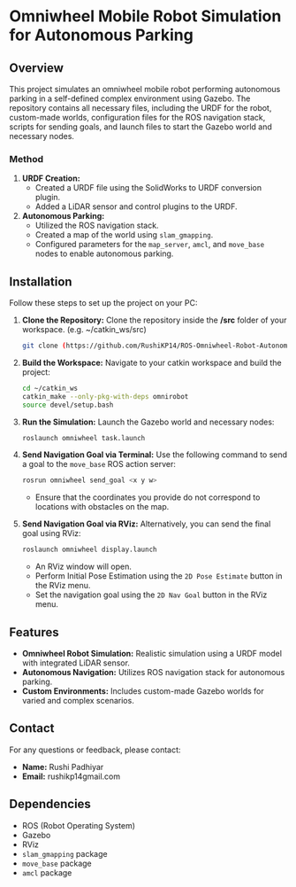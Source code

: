 # Omniwheel Mobile Robot Simulation for Autonomous Parking

## Overview

This project simulates an omniwheel mobile robot performing autonomous parking in a self-defined complex environment using Gazebo. The repository contains all necessary files, including the URDF for the robot, custom-made worlds, configuration files for the ROS navigation stack, scripts for sending goals, and launch files to start the Gazebo world and necessary nodes.

### Method

1. **URDF Creation:** 
   - Created a URDF file using the SolidWorks to URDF conversion plugin.
   - Added a LiDAR sensor and control plugins to the URDF.
2. **Autonomous Parking:**
   - Utilized the ROS navigation stack.
   - Created a map of the world using `slam_gmapping`.
   - Configured parameters for the `map_server`, `amcl`, and `move_base` nodes to enable autonomous parking.

## Installation

Follow these steps to set up the project on your PC:

1. **Clone the Repository:**
	Clone the repository inside the **/src** folder of your workspace. (e.g. ~/catkin_ws/src)
   ```bash
   git clone (https://github.com/RushiKP14/ROS-Omniwheel-Robot-Autonomous-Parking.git)
   ```
2. **Build the Workspace:**
   Navigate to your catkin workspace and build the project:
   ```bash
   cd ~/catkin_ws
   catkin_make --only-pkg-with-deps omnirobot
   source devel/setup.bash
   ```
3. **Run the Simulation:**
	Launch the Gazebo world and necessary nodes:
	```bash
	roslaunch omniwheel task.launch
	```
4. **Send Navigation Goal via Terminal:**
	Use the following command to send a goal to the `move_base` ROS action server:
	```bash
	rosrun omniwheel send_goal <x y w>
	```
	- Ensure that the coordinates you provide do not correspond to locations with obstacles on the map.

5. **Send Navigation Goal via RViz:**
	Alternatively, you can send the final goal using RViz:
	```bash
	roslaunch omniwheel display.launch
	```
	- An RViz window will open.
	- Perform Initial Pose Estimation using the `2D Pose Estimate` button in the RViz menu.
	- Set the navigation goal using the `2D Nav Goal` button in the RViz menu.

## Features

- **Omniwheel Robot Simulation:** Realistic simulation using a URDF model with integrated LiDAR sensor.
- **Autonomous Navigation:** Utilizes ROS navigation stack for autonomous parking.
- **Custom Environments:** Includes custom-made Gazebo worlds for varied and complex scenarios.

## Contact

For any questions or feedback, please contact:

- **Name:** Rushi Padhiyar
- **Email:** rushikp14gmail.com

## Dependencies

- ROS (Robot Operating System)
- Gazebo
- RViz
- `slam_gmapping` package
- `move_base` package
- `amcl` package
